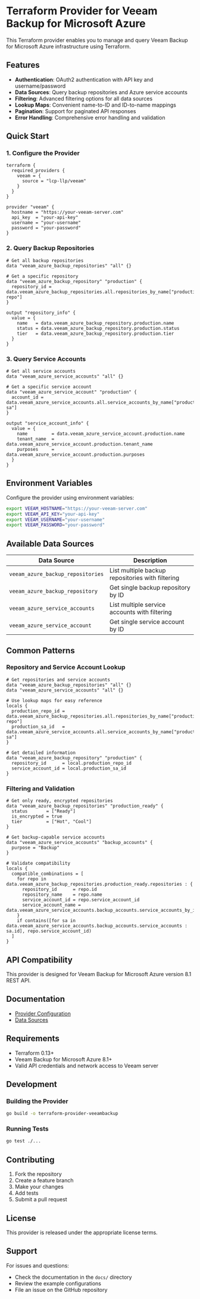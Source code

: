 # Terraform Provider for Veeam Backup for Microsoft Azure

This Terraform provider enables you to manage and query Veeam Backup for Microsoft Azure infrastructure using Terraform.

## Features

- **Authentication**: OAuth2 authentication with API key and username/password
- **Data Sources**: Query backup repositories and Azure service accounts
- **Filtering**: Advanced filtering options for all data sources
- **Lookup Maps**: Convenient name-to-ID and ID-to-name mappings
- **Pagination**: Support for paginated API responses
- **Error Handling**: Comprehensive error handling and validation

## Quick Start

### 1. Configure the Provider

```hcl
terraform {
  required_providers {
    veeam = {
      source = "lcp-llp/veeam"
    }
  }
}

provider "veeam" {
  hostname = "https://your-veeam-server.com"
  api_key  = "your-api-key"
  username = "your-username"
  password = "your-password"
}
```

### 2. Query Backup Repositories

```hcl
# Get all backup repositories
data "veeam_azure_backup_repositories" "all" {}

# Get a specific repository
data "veeam_azure_backup_repository" "production" {
  repository_id = data.veeam_azure_backup_repositories.all.repositories_by_name["production-repo"]
}

output "repository_info" {
  value = {
    name   = data.veeam_azure_backup_repository.production.name
    status = data.veeam_azure_backup_repository.production.status
    tier   = data.veeam_azure_backup_repository.production.tier
  }
}
```

### 3. Query Service Accounts

```hcl
# Get all service accounts
data "veeam_azure_service_accounts" "all" {}

# Get a specific service account
data "veeam_azure_service_account" "production" {
  account_id = data.veeam_azure_service_accounts.all.service_accounts_by_name["production-sa"]
}

output "service_account_info" {
  value = {
    name         = data.veeam_azure_service_account.production.name
    tenant_name  = data.veeam_azure_service_account.production.tenant_name
    purposes     = data.veeam_azure_service_account.production.purposes
  }
}
```

## Environment Variables

Configure the provider using environment variables:

```bash
export VEEAM_HOSTNAME="https://your-veeam-server.com"
export VEEAM_API_KEY="your-api-key"
export VEEAM_USERNAME="your-username"
export VEEAM_PASSWORD="your-password"
```

## Available Data Sources

| Data Source | Description |
|-------------|-------------|
| `veeam_azure_backup_repositories` | List multiple backup repositories with filtering |
| `veeam_azure_backup_repository` | Get single backup repository by ID |
| `veeam_azure_service_accounts` | List multiple service accounts with filtering |
| `veeam_azure_service_account` | Get single service account by ID |

## Common Patterns

### Repository and Service Account Lookup

```hcl
# Get repositories and service accounts
data "veeam_azure_backup_repositories" "all" {}
data "veeam_azure_service_accounts" "all" {}

# Use lookup maps for easy reference
locals {
  production_repo_id = data.veeam_azure_backup_repositories.all.repositories_by_name["production-repo"]
  production_sa_id   = data.veeam_azure_service_accounts.all.service_accounts_by_name["production-sa"]
}

# Get detailed information
data "veeam_azure_backup_repository" "production" {
  repository_id      = local.production_repo_id
  service_account_id = local.production_sa_id
}
```

### Filtering and Validation

```hcl
# Get only ready, encrypted repositories
data "veeam_azure_backup_repositories" "production_ready" {
  status       = ["Ready"]
  is_encrypted = true
  tier         = ["Hot", "Cool"]
}

# Get backup-capable service accounts
data "veeam_azure_service_accounts" "backup_accounts" {
  purpose = "Backup"
}

# Validate compatibility
locals {
  compatible_combinations = [
    for repo in data.veeam_azure_backup_repositories.production_ready.repositories : {
      repository_id      = repo.id
      repository_name    = repo.name
      service_account_id = repo.service_account_id
      service_account_name = data.veeam_azure_service_accounts.backup_accounts.service_accounts_by_id[repo.service_account_id]
    }
    if contains([for sa in data.veeam_azure_service_accounts.backup_accounts.service_accounts : sa.id], repo.service_account_id)
  ]
}
```

## API Compatibility

This provider is designed for Veeam Backup for Microsoft Azure version 8.1 REST API.

## Documentation

- [Provider Configuration](./docs/index.md)
- [Data Sources](./docs/data-sources/)

## Requirements

- Terraform 0.13+
- Veeam Backup for Microsoft Azure 8.1+
- Valid API credentials and network access to Veeam server

## Development

### Building the Provider

```bash
go build -o terraform-provider-veeambackup
```

### Running Tests

```bash
go test ./...
```

## Contributing

1. Fork the repository
2. Create a feature branch
3. Make your changes
4. Add tests
5. Submit a pull request

## License

This provider is released under the appropriate license terms.

## Support

For issues and questions:
- Check the documentation in the `docs/` directory
- Review the example configurations
- File an issue on the GitHub repository